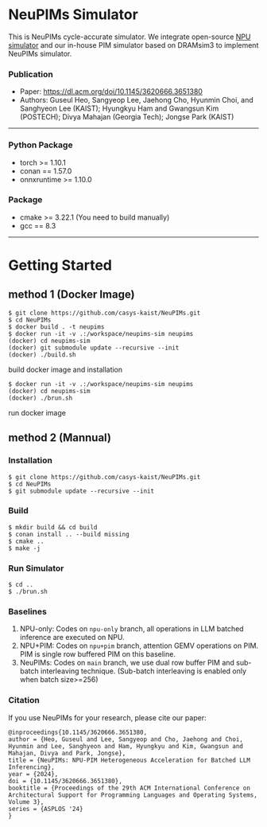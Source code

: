 # NeuPIMs Simulator

This is NeuPIMs cycle-accurate simulator. We integrate open-source [NPU simulator](https://github.com/PSAL-POSTECH/ONNXim) and our in-house PIM simulator based on DRAMsim3 to implement NeuPIMs simulator.

### Publication

- Paper: https://dl.acm.org/doi/10.1145/3620666.3651380
- Authors: Guseul Heo, Sangyeop Lee, Jaehong Cho, Hyunmin Choi, and Sanghyeon Lee (KAIST); Hyungkyu Ham and Gwangsun Kim (POSTECH); Divya Mahajan (Georgia Tech); Jongse Park (KAIST)

---

### Python Package

- torch >= 1.10.1
- conan == 1.57.0
- onnxruntime >= 1.10.0

### Package

- cmake >= 3.22.1 (You need to build manually)
- gcc == 8.3

---

# Getting Started

## method 1 (Docker Image)

```
$ git clone https://github.com/casys-kaist/NeuPIMs.git
$ cd NeuPIMs
$ docker build . -t neupims
$ docker run -it -v .:/workspace/neupims-sim neupims
(docker) cd neupims-sim
(docker) git submodule update --recursive --init
(docker) ./build.sh
```

build docker image and installation

```
$ docker run -it -v .:/workspace/neupims-sim neupims
(docker) cd neupims-sim
(docker) ./brun.sh
```

run docker image

## method 2 (Mannual)

### Installation

```
$ git clone https://github.com/casys-kaist/NeuPIMs.git
$ cd NeuPIMs
$ git submodule update --recursive --init
```

### Build

```
$ mkdir build && cd build
$ conan install .. --build missing
$ cmake ..
$ make -j
```

### Run Simulator

```
$ cd ..
$ ./brun.sh
```

### Baselines

1. NPU-only: Codes on `npu-only` branch, all operations in LLM batched inference are executed on NPU.
2. NPU+PIM: Codes on `npu+pim` branch, attention GEMV operations on PIM. PIM is single row buffered PIM on this baseline.
3. NeuPIMs: Codes on `main` branch, we use dual row buffer PIM and sub-batch interleaving technique. (Sub-batch interleaving is enabled only when batch size>=256)

### Citation

If you use NeuPIMs for your research, please cite our paper:

```
@inproceedings{10.1145/3620666.3651380,
author = {Heo, Guseul and Lee, Sangyeop and Cho, Jaehong and Choi, Hyunmin and Lee, Sanghyeon and Ham, Hyungkyu and Kim, Gwangsun and Mahajan, Divya and Park, Jongse},
title = {NeuPIMs: NPU-PIM Heterogeneous Acceleration for Batched LLM Inferencing},
year = {2024},
doi = {10.1145/3620666.3651380},
booktitle = {Proceedings of the 29th ACM International Conference on Architectural Support for Programming Languages and Operating Systems, Volume 3},
series = {ASPLOS '24}
}
```
